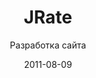 ---
title: JRate
subtitle: Разработка сайта
layout: default
modal-id: 19
date: 2011-08-09
img: jrate.png
thumbnail: jrate-thumbnail.png
alt: image-alt
project-date: Август 2011
client: ООО «Теле-Сервис Иркутск»
category: Разработка сайта
description: Задачей было разработать сайт для системы тарификации звонков JRate, разработанной в компании ООО «Теле-Сервис Иркутск». Сайт должен был быть простым и в том же стиле что и сама система тарификации.

---
